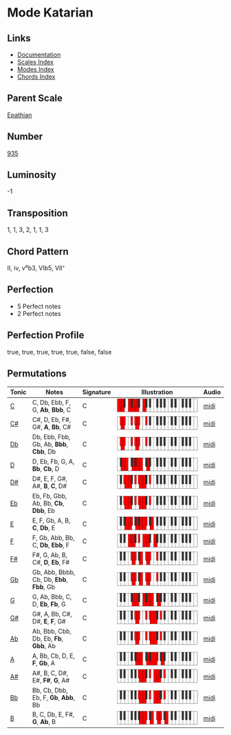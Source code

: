 # Mode Katarian

## Links

- [Documentation](README.md)
- [Scales Index](Scales.md)
- [Modes Index](Modes.md)
- [Chords Index](Chords.md)

## Parent Scale

[Epathian](ScaleEpathian.md)

## Number

[935](https://ianring.com/musictheory/scales/935)

## Luminosity

-1

## Transposition

1, 1, 3, 2, 1, 1, 3

## Chord Pattern

II, iv, v⁰b3, VIb5, VII⁺

## Perfection

- 5 Perfect notes
- 2 Perfect notes

## Perfection Profile

true, true, true, true, true, false, false

## Permutations

| Tonic | Notes | Signature | Illustration | Audio |
|-------|-------|-----------|--------------|-------|
| [C](ModeCNaturalKatarian.md) | C, Db, Ebb, F, G, **Ab**, **Bbb**, C | C | ![CNaturalKatarian](ModeCNaturalKatarian.png) | [midi](https://github.com/edipermadi/music/blob/main/docs/ModeCNaturalKatarian.mid?raw=true) |
| [C#](ModeCSharpKatarian.md) | C#, D, Eb, F#, G#, **A**, **Bb**, C# | C | ![CSharpKatarian](ModeCSharpKatarian.png) | [midi](https://github.com/edipermadi/music/blob/main/docs/ModeCSharpKatarian.mid?raw=true) |
| [Db](ModeDFlatKatarian.md) | Db, Ebb, Fbb, Gb, Ab, **Bbb**, **Cbb**, Db | C | ![DFlatKatarian](ModeDFlatKatarian.png) | [midi](https://github.com/edipermadi/music/blob/main/docs/ModeDFlatKatarian.mid?raw=true) |
| [D](ModeDNaturalKatarian.md) | D, Eb, Fb, G, A, **Bb**, **Cb**, D | C | ![DNaturalKatarian](ModeDNaturalKatarian.png) | [midi](https://github.com/edipermadi/music/blob/main/docs/ModeDNaturalKatarian.mid?raw=true) |
| [D#](ModeDSharpKatarian.md) | D#, E, F, G#, A#, **B**, **C**, D# | C | ![DSharpKatarian](ModeDSharpKatarian.png) | [midi](https://github.com/edipermadi/music/blob/main/docs/ModeDSharpKatarian.mid?raw=true) |
| [Eb](ModeEFlatKatarian.md) | Eb, Fb, Gbb, Ab, Bb, **Cb**, **Dbb**, Eb | C | ![EFlatKatarian](ModeEFlatKatarian.png) | [midi](https://github.com/edipermadi/music/blob/main/docs/ModeEFlatKatarian.mid?raw=true) |
| [E](ModeENaturalKatarian.md) | E, F, Gb, A, B, **C**, **Db**, E | C | ![ENaturalKatarian](ModeENaturalKatarian.png) | [midi](https://github.com/edipermadi/music/blob/main/docs/ModeENaturalKatarian.mid?raw=true) |
| [F](ModeFNaturalKatarian.md) | F, Gb, Abb, Bb, C, **Db**, **Ebb**, F | C | ![FNaturalKatarian](ModeFNaturalKatarian.png) | [midi](https://github.com/edipermadi/music/blob/main/docs/ModeFNaturalKatarian.mid?raw=true) |
| [F#](ModeFSharpKatarian.md) | F#, G, Ab, B, C#, **D**, **Eb**, F# | C | ![FSharpKatarian](ModeFSharpKatarian.png) | [midi](https://github.com/edipermadi/music/blob/main/docs/ModeFSharpKatarian.mid?raw=true) |
| [Gb](ModeGFlatKatarian.md) | Gb, Abb, Bbbb, Cb, Db, **Ebb**, **Fbb**, Gb | C | ![GFlatKatarian](ModeGFlatKatarian.png) | [midi](https://github.com/edipermadi/music/blob/main/docs/ModeGFlatKatarian.mid?raw=true) |
| [G](ModeGNaturalKatarian.md) | G, Ab, Bbb, C, D, **Eb**, **Fb**, G | C | ![GNaturalKatarian](ModeGNaturalKatarian.png) | [midi](https://github.com/edipermadi/music/blob/main/docs/ModeGNaturalKatarian.mid?raw=true) |
| [G#](ModeGSharpKatarian.md) | G#, A, Bb, C#, D#, **E**, **F**, G# | C | ![GSharpKatarian](ModeGSharpKatarian.png) | [midi](https://github.com/edipermadi/music/blob/main/docs/ModeGSharpKatarian.mid?raw=true) |
| [Ab](ModeAFlatKatarian.md) | Ab, Bbb, Cbb, Db, Eb, **Fb**, **Gbb**, Ab | C | ![AFlatKatarian](ModeAFlatKatarian.png) | [midi](https://github.com/edipermadi/music/blob/main/docs/ModeAFlatKatarian.mid?raw=true) |
| [A](ModeANaturalKatarian.md) | A, Bb, Cb, D, E, **F**, **Gb**, A | C | ![ANaturalKatarian](ModeANaturalKatarian.png) | [midi](https://github.com/edipermadi/music/blob/main/docs/ModeANaturalKatarian.mid?raw=true) |
| [A#](ModeASharpKatarian.md) | A#, B, C, D#, E#, **F#**, **G**, A# | C | ![ASharpKatarian](ModeASharpKatarian.png) | [midi](https://github.com/edipermadi/music/blob/main/docs/ModeASharpKatarian.mid?raw=true) |
| [Bb](ModeBFlatKatarian.md) | Bb, Cb, Dbb, Eb, F, **Gb**, **Abb**, Bb | C | ![BFlatKatarian](ModeBFlatKatarian.png) | [midi](https://github.com/edipermadi/music/blob/main/docs/ModeBFlatKatarian.mid?raw=true) |
| [B](ModeBNaturalKatarian.md) | B, C, Db, E, F#, **G**, **Ab**, B | C | ![BNaturalKatarian](ModeBNaturalKatarian.png) | [midi](https://github.com/edipermadi/music/blob/main/docs/ModeBNaturalKatarian.mid?raw=true) |
